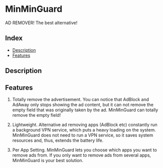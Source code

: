 MinMinGuard
===========

AD REMOVER! The best alternative!

Index
-----

* [Description](https://github.com/chiehmin/MinMinGuard/#description)
* [Features](https://github.com/chiehmin/MinMinGuard/#features)

Description
-----------



Features
--------

1. Totally remove the advertisement. You can notice that AdBlock and AdAway only stops showing the ad content, but it can not remove the empty field that was originally taken by the ad. MinMinGuard can totally remove the empty field!

2. Lightweight. Alternative ad removing apps (AdBlock etc) constantly run a background VPN service, which puts a heavy loading on the system. MinMinGuard does not need to run a VPN service, so it saves system resources and, thus, extends the battery life.

3. Per App Setting. MinMinGuard lets you choose which apps you want to remove ads from. If you only want to remove ads from several apps, MinMinGuard is your best solution.
